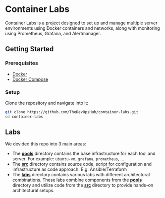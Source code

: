 # Container Labs

Container Labs is a project designed to set up and manage multiple server environments using Docker containers and networks, along with monitoring using Prometheus, Grafana, and Alertmanager.

## Getting Started

### Prerequisites

- [Docker](https://docs.docker.com/engine/install/)
- [Docker Compose](https://docs.docker.com/compose/install/)

### Setup

Clone the repository and navigate into it:

```bash
git clone https://github.com/TheDevOpsHub/container-labs.git
cd container-labs
```

## Labs

We devided this repo into 3 main areas:

- The [**pools**](./pools/) directory contains the base infrastructure for each tool and server. For example: `ubuntu-vm`, `grafana`, `prometheus`, ...
- The [**src**](./src/) directory contains source code, script for configuration and infrastructure as code approach. E.g: Ansible/Terraform
- The [**labs**](./labs/) directory contains various labs with different architectural combinations. These labs combine components from the [**pools**](./pools/) directory and utilize code from the [**src**](./src/) directory to provide hands-on architectural setups.
